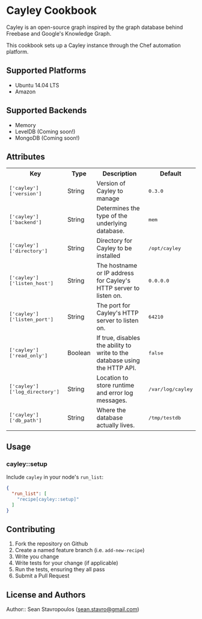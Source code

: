 # Cayley Cookbook

Cayley is an open-source graph inspired by the graph database behind Freebase and Google's Knowledge Graph.

This cookbook sets up a Cayley instance through the Chef automation platform.

## Supported Platforms

* Ubuntu 14.04 LTS
* Amazon

## Supported Backends

* Memory
* LevelDB (Coming soon!)
* MongoDB (Coming soon!)


## Attributes

<table>
  <tr>
    <th>Key</th>
    <th>Type</th>
    <th>Description</th>
    <th>Default</th>
  </tr>
  <tr>
    <td><tt>['cayley']['version']</tt></td>
    <td>String</td>
    <td>Version of Cayley to manage</td>
    <td><tt>0.3.0</tt></td>
  </tr>
  <tr>
    <td><tt>['cayley']['backend']</tt></td>
    <td>String</td>
    <td>Determines the type of the underlying database.</td>
    <td><tt>mem</tt></td>
  </tr>
  <tr>
    <td><tt>['cayley']['directory']</tt></td>
    <td>String</td>
    <td>Directory for Cayley to be installed</td>
    <td><tt>/opt/cayley</tt></td>
  </tr>
  <tr>
    <td><tt>['cayley']['listen_host']</tt></td>
    <td>String</td>
    <td>The hostname or IP address for Cayley's HTTP server to listen on.</td>
    <td><tt>0.0.0.0</tt></td>
  </tr>
  <tr>
    <td><tt>['cayley']['listen_port']</tt></td>
    <td>String</td>
    <td>The port for Cayley's HTTP server to listen on.</td>
    <td><tt>64210</tt></td>
  </tr>
  <tr>
    <td><tt>['cayley']['read_only']</tt></td>
    <td>Boolean</td>
    <td>If true, disables the ability to write to the database using the HTTP API.</td>
    <td><tt>false</tt></td>
  </tr>
  <tr>
    <td><tt>['cayley']['log_directory']</tt></td>
    <td>String</td>
    <td>Location to store runtime and error log messages.</td>
    <td><tt>/var/log/cayley</tt></td>
  </tr>
  <tr>
    <td><tt>['cayley']['db_path']</tt></td>
    <td>String</td>
    <td>Where the database actually lives.</td>
    <td><tt>/tmp/testdb</tt></td>
  </tr>
</table>

## Usage

### cayley::setup

Include `cayley` in your node's `run_list`:

```json
{
  "run_list": [
    "recipe[cayley::setup]"
  ]
}
```

## Contributing

1. Fork the repository on Github
2. Create a named feature branch (i.e. `add-new-recipe`)
3. Write you change
4. Write tests for your change (if applicable)
5. Run the tests, ensuring they all pass
6. Submit a Pull Request

## License and Authors

Author:: Sean Stavropoulos (sean.stavro@gmail.com)
